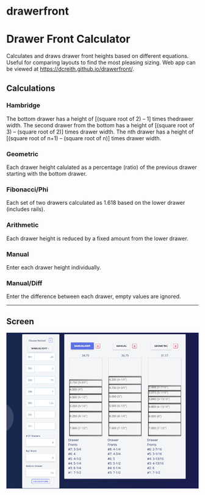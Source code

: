 # drawerfront
<h1>Drawer Front Calculator</h1>

Calculates and draws drawer front heights based on different equations. Useful for comparing layouts to find the most pleasing sizing. Web app can be viewed at https://dcreith.github.io/drawerfront/.

<h2>Calculations</h2>

<h3>Hambridge</h3>
The bottom drawer has a height of [(square root of 2) – 1] times thedrawer width.
The second drawer from the bottom has a height of [(square root of 3) – (square root of 2)] times drawer width.
The nth drawer has a height of [(square root of n+1) – (square root of n)] times drawer width.

<h3>Geometric</h3>
Each drawer height calulated as a percentage (ratio) of the previous drawer starting with the bottom drawer.

<h3>Fibonacci/Phi</h3>
Each set of two drawers calculated as 1.618 based on the lower drawer (includes rails).

<h3>Arithmetic</h3>
Each drawer height is reduced by a fixed amount from the lower drawer.

<h3>Manual</h3>
Enter each drawer height individually.

<h3>Manual/Diff</h3>

Enter the difference between each drawer, empty values are ignored.

<hr/>

<h2>Screen</h2>



<img src="screen_1.png"/>
